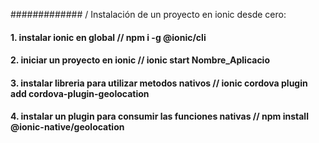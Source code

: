 ############# / Instalación de un proyecto en ionic desde cero:

#### 1. instalar ionic en global // npm i -g @ionic/cli
#### 2. iniciar un proyecto en ionic // ionic start Nombre_Aplicacio
#### 3. instalar libreria para utilizar metodos nativos // ionic cordova plugin add cordova-plugin-geolocation
#### 4. instalar un plugin para consumir las funciones nativas // npm install @ionic-native/geolocation
 